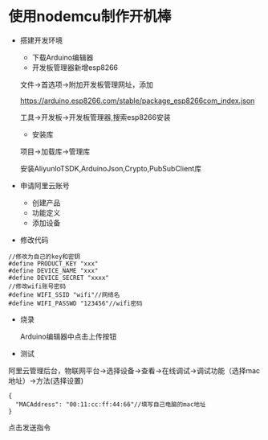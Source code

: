 # 使用nodemcu制作开机棒
+ 搭建开发环境

  + 下载Arduino编辑器
  + 开发板管理器新增esp8266

  文件->首选项->附加开发板管理网址，添加

  https://arduino.esp8266.com/stable/package_esp8266com_index.json

  工具->开发板->开发板管理器,搜索esp8266安装

  + 安装库

  项目->加载库->管理库

  安装AliyunloTSDK,ArduinoJson,Crypto,PubSubClient库

+ 申请阿里云账号

  - 创建产品
  - 功能定义
  - 添加设备

+ 修改代码

```
//修改为自己的key和密钥
#define PRODUCT_KEY "xxx"
#define DEVICE_NAME "xxx"
#define DEVICE_SECRET "xxxx"
//修改wifi账号密码
#define WIFI_SSID "wifi"//网络名
#define WIFI_PASSWD "123456"//wifi密码
```
+ 烧录

  Arduino编辑器中点击上传按钮

- 测试

 阿里云管理后台，物联网平台->选择设备->查看->在线调试->调试功能（选择mac地址）->方法(选择设置)

```
{
  "MACAddress": "00:11:cc:ff:44:66"//填写自己电脑的mac地址
}
```

点击发送指令